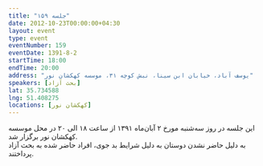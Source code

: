 ```yaml
---
title: "جلسه ۱۵۹"
date: 2012-10-23T00:00:00+04:30
layout: event
type: event
eventNumber: 159
eventDate: 1391-8-2
startTime: 18:00
endTime: 20:00
address: "یوسف آباد، خیابان ابن سینا، نبش کوچه ۳۱، موسسه کهکشان نور"
speakers: [بحث آزاد]
lat: 35.734588
lng: 51.408275
locations: [کهکشان نور]
---
```

این جلسه در روز سه‌شنبه مورخ ۲ آبان‌ماه ۱۳۹۱ از ساعت ۱۸ الی ۲۰ در محل موسسه کهکشان نور برگزار شد.  
به دلیل حاضر نشدن دوستان به دلیل شرایط بد جوی، افراد حاضر شده به بحث آزاد پرداختند.